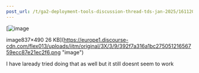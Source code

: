 ```yaml
---
post_url: /t/ga2-deployment-tools-discussion-thread-tds-jan-2025/161120/112
---
```

[![image](https://europe1.discourse-cdn.com/flex013/uploads/iitm/original/3X/3/9/392f7a316a1bc27505121656759ecc87e21ec2f6.png)

image837×490 26 KB](https://europe1.discourse-cdn.com/flex013/uploads/iitm/original/3X/3/9/392f7a316a1bc27505121656759ecc87e21ec2f6.png "image")

  
I have laready tried doing that as well but it still doesnt seem to work